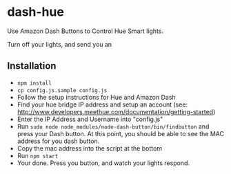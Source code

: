 # dash-hue
Use Amazon Dash Buttons to Control Hue Smart lights.

Turn off your lights, and send you an

## Installation

* ```npm install```
* ```cp config.js.sample config.js```
* Follow the setup instructions for Hue and Amazon Dash
* Find your hue bridge IP address and setup an account (see: http://www.developers.meethue.com/documentation/getting-started)
* Enter the IP Address and Username into "config.js"
* Run ```sudo node node_modules/node-dash-button/bin/findbutton``` and press your Dash button. At this point, you should be able to see the MAC address for you dash button.
* Copy the mac address into the script at the bottom
* Run ```npm start```
* Your done. Press you button, and watch your lights respond.
